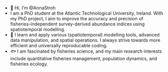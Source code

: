 - 👋 Hi, I’m @AnnaStroh
- I am a PhD student at the Atlantic Technological University, Ireland. With my PhD project, I aim to improve the accuracy and precision
  of fisheries-independent survey-derived abundance indices using spatiotemporal modelling.
- 🌱 I learn and apply various (spatiotemporal) modelling tools, advanced data manipulation, and spatial operations. I always strive towards more efficient and universally reproducable coding.
- 🐟 I am fascinated by fisheries science, and my main research interests include quantitative fisheries management, population dynamics, and fisheries ecology. 

<!---
AnnaStroh/AnnaStroh is a ✨ special ✨ repository because its `README.md` (this file) appears on your GitHub profile.
You can click the Preview link to take a look at your changes.
--->

